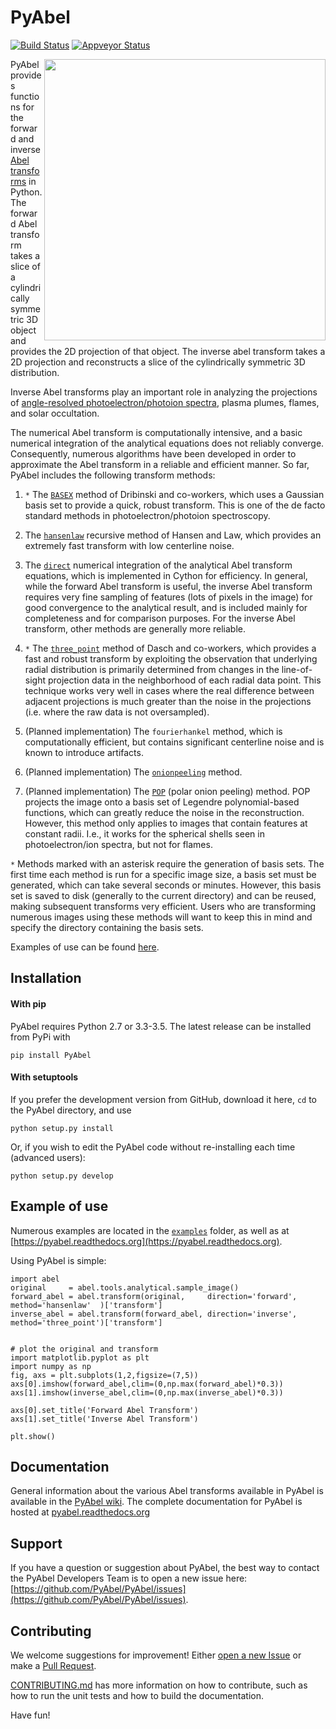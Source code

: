 # PyAbel

[![Build Status](https://travis-ci.org/PyAbel/PyAbel.svg?branch=master)](https://travis-ci.org/PyAbel/PyAbel)
[![Appveyor Status](https://ci.appveyor.com/api/projects/status/github/PyAbel/PyAbel?branch=master&svg=true)](https://ci.appveyor.com/project/PyAbel/PyAbel)

<img align="right" src="https://cloud.githubusercontent.com/assets/1107796/13302896/7c7e74e2-db09-11e5-9683-a8f2c523af94.png" width="450">

PyAbel provides functions for the forward and inverse [Abel transforms](https://en.wikipedia.org/wiki/Abel_transform) in Python. The forward Abel transform takes a slice of a cylindrically symmetric 3D object and provides the 2D projection of that object. The inverse abel transform takes a 2D projection and reconstructs a slice of the cylindrically symmetric 3D distribution.

Inverse Abel transforms play an important role in analyzing the projections of [angle-resolved photoelectron/photoion spectra](https://en.wikipedia.org/wiki/Photofragment-ion_imaging), plasma plumes, flames, and solar occultation.

The numerical Abel transform is computationally intensive, and a basic numerical integration of the analytical equations does not reliably converge. Consequently, numerous algorithms have been developed in order to approximate the Abel transform in a reliable and efficient manner. So far, PyAbel includes the following transform methods:

1. `*` The [``BASEX``](https://github.com/PyAbel/PyAbel/wiki/BASEX-Transform) method of Dribinski and co-workers, which uses a Gaussian basis set to provide a quick, robust transform. This is one of the de facto standard methods in photoelectron/photoion spectroscopy.

2. The [``hansenlaw``](https://github.com/PyAbel/PyAbel/wiki/Hansen%E2%80%93Law-transform) recursive method of Hansen and Law, which provides an extremely fast transform with low centerline noise.

3. The [``direct``](https://github.com/PyAbel/PyAbel/wiki/Direct-transform) numerical integration of the analytical Abel transform equations, which is implemented in Cython for efficiency. In general, while the forward Abel transform is useful, the inverse Abel transform requires very fine sampling of features (lots of pixels in the image) for good convergence to the analytical result, and is included mainly for completeness and for comparison purposes. For the inverse Abel transform, other methods are generally more reliable. 

4. `*` The [``three_point``](https://github.com/PyAbel/PyAbel/wiki/Three-point-transform) method of Dasch and co-workers, which provides a fast and robust transform by exploiting the observation that underlying radial distribution is primarily determined from changes in the line-of-sight projection data in the neighborhood of each radial data point. This technique works very well in cases where the real difference between adjacent projections is much greater than the noise in the projections (i.e. where the raw data is not oversampled).

5. (Planned implementation) The ``fourierhankel`` method, which is computationally efficient, but contains significant centerline noise and is known to introduce artifacts.

6. (Planned implementation) The [``onionpeeling``](https://github.com/PyAbel/PyAbel/wiki/Onion-peeling) method.

7. (Planned implementation) The [``POP``](https://github.com/PyAbel/PyAbel/wiki/Polar-onion-peeling) (polar onion peeling) method. POP projects the image onto a basis set of Legendre polynomial-based functions, which can greatly reduce the noise in the reconstruction. However, this method only applies to images that contain features at constant radii. I.e., it works for the spherical shells seen in photoelectron/ion spectra, but not for flames.

`*` Methods marked with an asterisk require the generation of basis sets. The first time each method is run for a specific image size, a basis set must be generated, which can take several seconds or minutes. However, this basis set is saved to disk (generally to the current directory) and can be reused, making subsequent transforms very efficient. Users who are transforming numerous images using these methods will want to keep this in mind and specify the directory containing the basis sets.

Examples of use can be found [here](https://github.com/PyAbel/PyAbel/tree/master/examples).


## Installation

#### With pip

PyAbel requires Python 2.7 or 3.3-3.5. The latest release can be installed from PyPi with

    pip install PyAbel

#### With setuptools

If you prefer the development version from GitHub, download it here, `cd` to the PyAbel directory, and use

    python setup.py install

Or, if you wish to edit the PyAbel code without re-installing each time (advanced users):

    python setup.py develop

## Example of use

Numerous examples are located in the [`examples`](https://github.com/PyAbel/PyAbel/tree/master/examples) folder, as well as at [https://pyabel.readthedocs.org](https://pyabel.readthedocs.org).

Using PyAbel is simple:

	import abel
	original     = abel.tools.analytical.sample_image()
	forward_abel = abel.transform(original,     direction='forward', method='hansenlaw'  )['transform']
	inverse_abel = abel.transform(forward_abel, direction='inverse', method='three_point')['transform']


	# plot the original and transform
	import matplotlib.pyplot as plt
	import numpy as np
	fig, axs = plt.subplots(1,2,figsize=(7,5))
	axs[0].imshow(forward_abel,clim=(0,np.max(forward_abel)*0.3))
	axs[1].imshow(inverse_abel,clim=(0,np.max(inverse_abel)*0.3))

	axs[0].set_title('Forward Abel Transform')
	axs[1].set_title('Inverse Abel Transform')

	plt.show()

## Documentation
General information about the various Abel transforms available in PyAbel is available in the [PyAbel wiki](https://github.com/PyAbel/PyAbel/wiki). The complete documentation for PyAbel is hosted at [pyabel.readthedocs.org](https://pyabel.readthedocs.org/en/latest/)

## Support
If you have a question or suggestion about PyAbel, the best way to contact the PyAbel Developers Team is to open a new issue here: [https://github.com/PyAbel/PyAbel/issues](https://github.com/PyAbel/PyAbel/issues).

## Contributing

We welcome suggestions for improvement! Either [open a new Issue](https://github.com/PyAbel/PyAbel/issues) or make a [Pull Request](https://github.com/PyAbel/PyAbel/pulls). 

[CONTRIBUTING.md](https://github.com/PyAbel/PyAbel/blob/master/CONTRIBUTING.md) has more information on how to contribute, such as how to run the unit tests and how to build the documentation.

Have fun!
